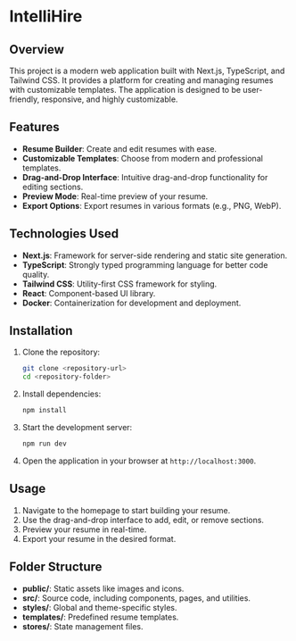 # IntelliHire

## Overview

This project is a modern web application built with Next.js, TypeScript, and Tailwind CSS. It provides a platform for creating and managing resumes with customizable templates. The application is designed to be user-friendly, responsive, and highly customizable.

## Features

- **Resume Builder**: Create and edit resumes with ease.
- **Customizable Templates**: Choose from modern and professional templates.
- **Drag-and-Drop Interface**: Intuitive drag-and-drop functionality for editing sections.
- **Preview Mode**: Real-time preview of your resume.
- **Export Options**: Export resumes in various formats (e.g., PNG, WebP).

## Technologies Used

- **Next.js**: Framework for server-side rendering and static site generation.
- **TypeScript**: Strongly typed programming language for better code quality.
- **Tailwind CSS**: Utility-first CSS framework for styling.
- **React**: Component-based UI library.
- **Docker**: Containerization for development and deployment.

## Installation

1. Clone the repository:

   ```bash
   git clone <repository-url>
   cd <repository-folder>
   ```

2. Install dependencies:

   ```bash
   npm install
   ```

3. Start the development server:

   ```bash
   npm run dev
   ```

4. Open the application in your browser at `http://localhost:3000`.

## Usage

1. Navigate to the homepage to start building your resume.
2. Use the drag-and-drop interface to add, edit, or remove sections.
3. Preview your resume in real-time.
4. Export your resume in the desired format.

## Folder Structure

- **public/**: Static assets like images and icons.
- **src/**: Source code, including components, pages, and utilities.
- **styles/**: Global and theme-specific styles.
- **templates/**: Predefined resume templates.
- **stores/**: State management files.
